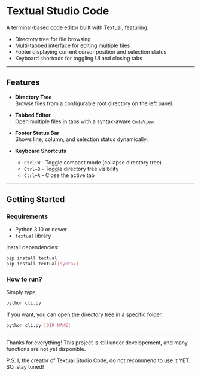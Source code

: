 # Textual Studio Code

A terminal-based code editor built with [Textual](https://github.com/Textualize/textual), featuring:

- Directory tree for file browsing
- Multi-tabbed interface for editing multiple files
- Footer displaying current cursor position and selection status
- Keyboard shortcuts for toggling UI and closing tabs

---

## Features

- **Directory Tree**  
  Browse files from a configurable root directory on the left panel.

- **Tabbed Editor**  
  Open multiple files in tabs with a syntax-aware `CodeView`.

- **Footer Status Bar**  
  Shows line, column, and selection status dynamically.

- **Keyboard Shortcuts**  
  - `Ctrl+W` - Toggle compact mode (collapse directory tree)  
  - `Ctrl+B` - Toggle directory tree visibility  
  - `Ctrl+R` - Close the active tab  

---

## Getting Started

### Requirements

- Python 3.10 or newer
- `textual` library

Install dependencies:

```bash
pip install textual
pip install textual[syntax]
```

### How to run?

Simply type:

```bash
python cli.py
```

If you want, you can open the directory tree in a specific folder,

```bash
python cli.py [DIR_NAME]
```

---

Thanks for everything!
This project is still under developement, and many functions are not yet disponible.

P.S. I, the creator of Textual Studio Code, do not recommend to use it YET. SO, stay tuned!